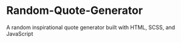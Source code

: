 # Random-Quote-Generator
A random inspirational quote generator built with HTML, SCSS, and JavaScript

